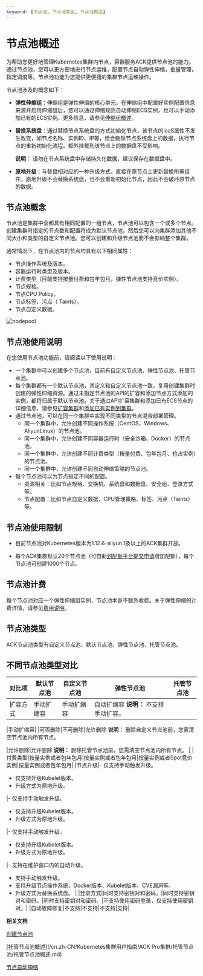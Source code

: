 ```yaml
---
keyword: [节点池, 节点池类型, 节点池概述]
---
```


# 节点池概述

为帮助您更好地管理Kubernetes集群内节点，容器服务ACK提供节点池的能力。通过节点池，您可以更方便地进行节点运维，配置节点自动弹性伸缩，批量管理，指定调度等。节点池功能为您提供更便捷的集群节点运维操作。

节点池涉及的概念如下：

-   **弹性伸缩组**：伸缩组是弹性伸缩的核心单元。在伸缩组中配置好实例配置信息来源并启用伸缩组后，您可以通过伸缩规则自动伸缩ECS实例，也可以手动添加已有的ECS实例。更多信息，请参见[伸缩组概述](/cn.zh-CN/伸缩组/伸缩组/伸缩组概述.md)。
-   **替换系统盘**：通过替换节点系统盘的方式初始化节点，该节点的IaaS属性不发生改变，如节点名称、实例ID、IP等，但会删除节点系统盘上的数据，执行节点的重新初始化流程。额外挂载到该节点上的数据盘不受影响。

    **说明：** 请勿在节点系统盘中存储持久化数据，建议保存在数据盘中。

-   **原地升级**：与替盘相对应的一种升级方式，直接在原节点上更新替换所需组件。原地升级不会替换系统盘，也不会重新初始化节点，因此不会破坏原节点的数据。

## 节点池概念

节点池是集群中全都具有相同配置的一组节点，节点池可以包含一个或多个节点。创建集群时指定的节点数和配置将成为默认节点池，然后您可以向集群添加其他不同大小和类型的自定义节点池。您可以创建和升级节点池而不会影响整个集群。

通常情况下，在节点池内的节点均具有以下相同属性：

-   节点操作系统及版本。
-   容器运行时类型及版本。
-   计费类型（目前支持按量付费和包年包月，弹性节点池支持竞价实例）。
-   节点规格。
-   节点CPU Policy。
-   节点标签、污点（ Taints）。
-   节点自定义数据。

![nodepool](https://static-aliyun-doc.oss-accelerate.aliyuncs.com/assets/img/zh-CN/8239188061/p203661.png)

## 节点池使用说明

在您使用节点池功能前，请阅读以下使用说明：

-   一个集群中可以创建多个节点池，目前有自定义节点池、弹性节点池、托管节点池。
-   每个集群都有一个默认节点池，其定义和自定义节点池一致，复用创建集群时创建的弹性伸缩资源。通过未指定节点池的API的扩容和添加节点方式添加的实例，都将归属于默认节点池。关于通过API扩容集群和添加已有ECS节点的详细信息，请参见[扩容集群](/cn.zh-CN/API参考/集群/扩容集群/扩容集群.md)和[添加已有实例到集群](/cn.zh-CN/API参考/节点/添加已有实例到集群.md)。
-   通过节点池，可以在同一个集群中实现不同类型的节点混合部署管理。
    -   同一个集群中，允许创建不同操作系统（CentOS、Windows、AliyunLinux）的节点池。
    -   同一个集群中，允许创建不同容器运行时（安全沙箱、Docker）的节点池。
    -   同一个集群中，允许创建不同计费类型（按量付费、包年包月、抢占实例）的节点池。
    -   同一个集群中，允许创建不同自动伸缩策略的节点池。
-   每个节点池可以为节点指定不同的配置。
    -   资源相关：比如节点规格、交换机、系统盘和数据盘、安全组、登录方式等。
    -   节点配置：比如节点自定义数据、CPU管理策略、标签、污点（Taints）等。

## 节点池使用限制

-   目前节点池对Kubernetes版本为1.12.6-aliyun.1及以上的ACK集群开放。

-   每个ACK集群默认20个节点池（可自助[到配额平台提交申请](https://quotas.console.aliyun.com/products/csk/quotas)增加配额），每个节点池可创建1000个节点。


## 节点池计费

每个节点池对应一个弹性伸缩组实例，节点池本身不额外收费。关于弹性伸缩的计费详情，请参见[费用说明](/cn.zh-CN/产品定价/费用说明.md)。

## 节点池类型

ACK节点池类型有自定义节点池、默认节点池、弹性节点池、托管节点池。



## 不同节点池类型对比

|对比项|默认节点池|自定义节点池|弹性节点池|托管节点池|
|---|-----|------|-----|-----|
|扩容方式|手动扩缩容|手动扩缩容|自动扩缩容 **说明：** 不支持手动扩容。

|手动扩缩容|
|可否删除|不可删除|允许删除 **说明：** 删除自定义节点池前，您需清空节点池内所有节点。

|允许删除|允许删除 **说明：** 删除托管节点池前，您需清空节点池内所有节点。 |
|付费类型|按量实例或者包年包月|按量实例或者包年包月|按量实例或者Spot竞价实例|按量实例或者包年包月|
|节点升级|-   仅支持手动触发升级。
-   仅支持升级Kubelet版本。
-   升级方式为原地升级。

|-   仅支持手动触发升级。
-   仅支持升级Kubelet版本。
-   升级方式为原地升级。

|-   仅支持手动触发升级。
-   仅支持升级Kubelet版本。
-   升级方式为原地升级。

|-   支持在维护窗口内的自动升级。
-   支持手动触发升级。
-   支持升级节点操作系统、Docker版本、Kubelet版本、CVE漏洞等。
-   升级方式为替换系统盘。 |
|登录方式|同时支持密钥对和密码。|同时支持密钥对和密码。|同时支持密钥对和密码。|不支持使用密码登录，仅支持使用密钥对。|
|自动故障修复|不支持|不支持|不支持|支持|

**相关文档**  


[创建节点池](/cn.zh-CN/Kubernetes集群用户指南/节点管理/节点池管理/创建节点池.md)

[托管节点池概述](/cn.zh-CN/Kubernetes集群用户指南/ACK Pro集群/托管节点池/托管节点池概述.md)

[节点自动伸缩](/cn.zh-CN/Kubernetes集群用户指南/弹性伸缩/节点自动伸缩.md)


